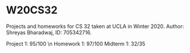 # W20CS32

Projects and homeworks for CS 32 taken at UCLA in Winter 2020. Author: Shreyas Bharadwaj, ID: 705342716.

Project 1: 95/100 \n
Homework 1: 97/100
Midterm 1: 32/35
